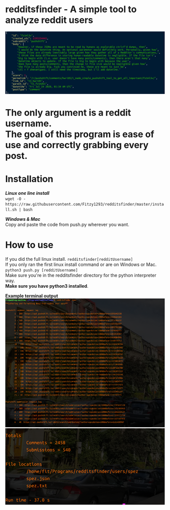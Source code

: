 # redditsfinder - A simple tool to analyze reddit users
![Alt text](images/readable.png "Optional Title") 
# The only argument is a reddit username. <br/> The goal of this program is ease of use and correctly grabbing every post.

# Installation 

***Linux one line install*** \
`wget -O - https://raw.githubusercontent.com/Fitzy1293/redditsfinder/master/install.sh | bash`


***Windows & Mac***\
Copy and paste the code from push.py wherever you want. 





# How to use
If you did the full linux install. `redditsfinder[redditUsername]` \
If you only ran the first linux install command or are on Windows or Mac. `python3 push.py [redditUsername]` \
Make sure you're in the redditsfinder directory for the python interpreter way.\
**Make sure you have python3 installed**.

**Example terminal output**\
![Alt text](images/log.png?raw=true "Optional Title")\
![Alt text](images/out.png?raw=true "Optional Title")

